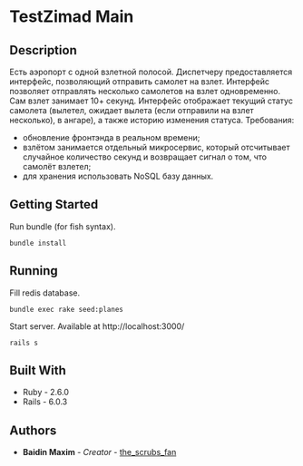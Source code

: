 # TestZimad Main

## Description

Есть аэропорт с одной взлетной полосой. Диспетчеру предоставляется интерфейс, позволяющий отправить самолет на взлет.
Интерфейс позволяет отправлять несколько самолетов на взлет одновременно. Сам взлет занимает 10+ секунд. 
Интерфейс отображает текущий статус самолета (вылетел, ожидает вылета (если отправили на взлет несколько), в ангаре), а также историю изменения статуса. 
Требования: 
- обновление фронтэнда в реальном времени;
- взлётом занимается отдельный микросервис, который отсчитывает случайное количество секунд и возвращает сигнал о том, что самолёт взлетел;
- для хранения использовать NoSQL базу данных.

## Getting Started

Run bundle (for fish syntax).


```
bundle install
```

## Running

Fill redis database.

```
bundle exec rake seed:planes
```

Start server. Available at http://localhost:3000/


```
rails s
```
## Built With

* Ruby - 2.6.0
* Rails - 6.0.3

## Authors

* **Baidin Maxim** - *Creator* - [the_scrubs_fan](https://github.com/TheScrubsFan)



